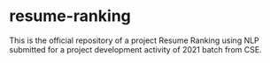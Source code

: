 # resume-ranking
This is the official repository of a project Resume Ranking using NLP submitted for a project development activity of 2021 batch from CSE.
